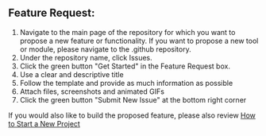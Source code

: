 ## Feature Request:
1. Navigate to the main page of the repository for which you want to propose a new feature or functionality. If you want to propose a new tool or module, please navigate to the .github repository.
1. Under the repository name, click  Issues.
1. Click the green button "Get Started" in the Feature Request box.
1. Use a clear and descriptive title
1. Follow the template and provide as much information as possible
1. Attach files, screenshots and animated GIFs
1. Click the green button "Submit New Issue" at the bottom right corner


If you would also like to build the proposed feature, please also review [How to Start a New Project](https://github.com/moja-global/.github/blob/master/Contributing/How-to-Start-a-New-Project.md)  
